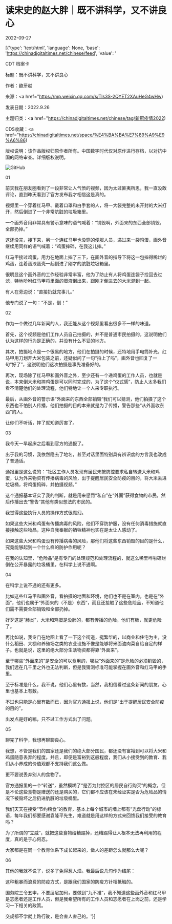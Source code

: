 # 读宋史的赵大胖｜既不讲科学，又不讲良心

2022-09-27

[{'type': 'text/html', 'language': None, 'base': 'https://chinadigitaltimes.net/chinese/feed', 'value': '

CDT 档案卡

标题：既不讲科学，又不讲良心

作者：龅牙赵

来源：<a href="https://mp.weixin.qq.com/s/Tls3S-2QYET2XAuHeG4wHw)

发表日期：2022.9.26

主题归类：<a href="https://chinadigitaltimes.net/chinese/tag/新冠疫情2022)

CDS收藏：<a href="https://chinadigitaltimes.net/space/%E4%BA%BA%E7%89%A9%E9%A6%86)

版权说明：该作品版权归原作者所有。中国数字时代仅对原作进行存档，以对抗中国的网络审查。详细版权说明。





![GitHub](https://chinadigitaltimes.net/chinese/files/2022/09/2df5322217314b389bcea9d522d65d90tplv-tt-large.image_.jpeg)

01

前天我在朋友圈看到了一段非常让人气愤的视频，因为太过匪夷所思，我一直没敢评论，直到昨天看到了官方发布我才相信这是真的。

视频里一个穿着红马甲、戴着口罩和白手套的人，将一大袋完整的未开封的大米打开，然后倒进了一个非常肮脏的垃圾箱里。

一个画外音用非常具有警示意味的语气喊着：“销毁啊，外面来的东西全部销毁，全部扔掉。”

这还没完，接下来，另一个连红马甲也没穿的便服人员，递过来一袋鸡蛋，画外音继续用同样的语气喊着：“鸡蛋摔碎，在我这儿摔。”

红马甲接过鸡蛋，用力在地面上摔了三下，在画外音的指导下将这一包摔得稀烂的鸡蛋，连着蛋液蛋壳一起倒进了刚才的肮脏垃圾箱里。

很明显这个画外音的工作经验非常丰富，他为了防止有人将鸡蛋连袋子捡回去过滤，特地吩咐红马甲将里面的蛋液倒出来，跟刚才倒进去的大米混到一起。

有人在旁边说：“直接扔就完事儿。”

他专门说了一句：“不是，倒！”

02

作为一个做过几年新闻的人，我还能从这个视频里看出很多不一样的味道。

首先，这个视频是他们工作人员自己拍摄的，并不是普通市民拍摄的，这说明他们认为这样的行为是正确的，并没有什么不妥的地方。

其次，拍摄地点是一个很黑的地方，他们在拍摄的时候，还特地用手电筒补光，红马甲用刀划开大米包装之前，还疑似问了一句“拍上了吗”，画外音也回复了一句“好了”，这说明他们这次拍摄是事先准备好的。

再次，现场除了红马甲和画外音之外，至少还有一个递鸡蛋的工作人员，也就是说，本来倒大米和摔鸡蛋是可以同时完成的，为了这个“仪式感”，防止人太多我们看不清楚他们的处理流程，他们特地让一个人来专职执行。

最后，从画外音的警示语“外面来的东西全部销毁”我们可以猜测，他们拍摄了这个东西也不怕别人传播，他们拍摄的目的本来就是为了传播，警告那些“从外面收东西”的人。

让你们不听话，摔了就知道厉害了。

03

我今天一早起床之后看到官方的通报了。

出于我的习惯，我依然隐去了地名，甚至对话里面特别具有辨识度的方言我也改成了普通话。

通报里是这么说的：“社区工作人员发现有居民未按防控要求私自转送大米和鸡蛋，认为外来物资有传播病毒的风险，出于提醒居民安全防疫的目的，将大米丢进垃圾桶，将鸡蛋捣碎，并拍摄视频。”

这个通报基本证实了我的判断，就是用来惩罚“私自”在“外面”获得食物的市民，然后传播出去“警告”其他有类似想法的市民的。

我觉得这些执行人员的操作方式很魔幻。

如果这些大米和鸡蛋有传播病毒的风险，他们不穿防护服，没有任何消毒措施就直接接触这些物品，这种自我奉献的牺牲精神也实在是太让人感动了。

如果这些大米和鸡蛋没有传播病毒的风险，那他们将这些东西销毁的目的是什么，究竟能够起到一个什么样的防护作用呢？

在我的认知里，“危险品”是有专门的处理规范和处理流程的，就这么稀里哗啦砸烂倒在公开暴露的垃圾桶里，在科学上说不通啊。

04

在科学上说不通的还有更多。

比如这些红马甲和画外音，看拍摄的地面和环境，他们也不是在室内，也是在“外面”，他们也属于“外面来的（不是）东西”，而且还接触了这些危险品，不知道他们需不需要全部销毁和全部扔掉。

好歹这是“肺炎”，大米和鸡蛋是没肺的，都有传播的危险，他们有肺，就更危险了。

再比如说，我专门在地图上看了一下这个街道，挺繁华的，以商业和住宅为主，没什么稻田、大棚和养殖场之类的农业设施不像是能够将米面油肉菜自给自足的样子。也就是说，这里的绝大部分生活物资都得靠“外面来”。

至于哪些“外面来的”是安全的可以食用的，哪些“外面来的”是危险的必须销毁的，我们远在几千里之外也无法判断，但是我猜测标准可能掌握在画外音和红马甲的手里。

至于标准是什么，我不说，他们心里有数，当然，我相信看过这条新闻的朋友，心里也基本上有数。

不过也只能是心里有数而已，因为官方通报上说，他们是“出于提醒居民安全防疫的目的”。

出发点是好的嘛，只不过工作方式出了问题。

05

聊完了科学，我想再聊聊良心。

我想，不管是我们的国家还是我们的绝大部分国民，都还没有富裕到可以将大米和鸡蛋随意丢弃的程度。并且，即便是富裕到这般程度，我们从小接受到的教育、我们从小养成的价值观都不支持我们这么做。

更不要说丢弃别人的食物了。

官方通报里的一个“转送”，虽然模糊了“是否为封控区的居民自行购买”的概念，但是不论这些食物是赠送的还是购买的，它们都不应该在未经证实是否为危险品的情况下被毁坏之后扔进肮脏的垃圾桶里。

我们天天在接受“节约粮食”的教育，基本上每个城市的墙上都有“光盘行动”的标语，每年我们都要感谢袁隆平先生，难道就是用这样的方式来回馈我们接受的教育吗？

为了所谓的“立威”，就把这些食物给糟蹋掉，还糟蹋得让人根本无法再利用的程度，真的是于心何忍。

大家都是在同一个教育体系下成长起来的，做人的差距怎么就那么大呢？

06

其他的我就不说了，说多了免得惹人烦。我最后说几句作为结尾：

这种粗暴而浪费的防疫方式，是跟我们国家的防疫方针相抵触的。

国务院三令五申，不要层层加码，要做到“九不准”，我不知道这些画外音和红马甲是志愿者还是工作人员，但是我希望所有的工作人员和志愿者在上岗之前，还是学习一下相关的政策。

交规都不学就上路行驶，是会害人害己的。'}]